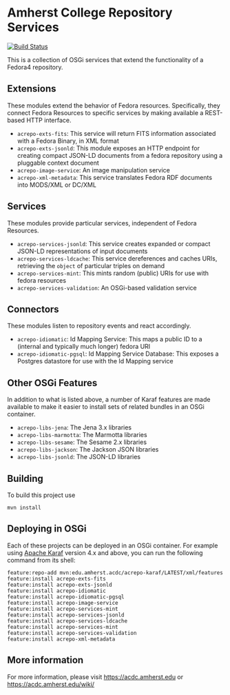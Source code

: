 Amherst College Repository Services
===================================

[![Build Status](https://travis-ci.org/acoburn/repository-extension-services.png?branch=master)](https://travis-ci.org/acoburn/repository-extension-services)

This is a collection of OSGi services that extend the functionality of a Fedora4 repository.

Extensions
----------

These modules extend the behavior of Fedora resources. Specifically, they connect Fedora Resources to specific services
by making available a REST-based HTTP interface.

* `acrepo-exts-fits`: This service will return FITS information associated with a Fedora Binary, in XML format
* `acrepo-exts-jsonld`: This module exposes an HTTP endpoint for creating compact JSON-LD documents from a fedora repository using a pluggable context document
* `acrepo-image-service`: An image manipulation service
* `acrepo-xml-metadata`: This service translates Fedora RDF documents into MODS/XML or DC/XML

Services
--------

These modules provide particular services, independent of Fedora Resources.

* `acrepo-services-jsonld`: This service creates expanded or compact JSON-LD representations of input documents
* `acrepo-services-ldcache`: This service dereferences and caches URIs, retrieving the `object` of particular triples on demand
* `acrepo-services-mint`: This mints random (public) URIs for use with fedora resources
* `acrepo-services-validation`: An OSGi-based validation service

Connectors
----------

These modules listen to repository events and react accordingly.

* `acrepo-idiomatic`: Id Mapping Service: This maps a public ID to a (internal and typically much longer) fedora URI
* `acrepo-idiomatic-pgsql`: Id Mapping Service Database: This exposes a Postgres datastore for use with the Id Mapping service

Other OSGi Features
-------------------

In addition to what is listed above, a number of Karaf features are made available to make it easier to install
sets of related bundles in an OSGi container.

* `acrepo-libs-jena`: The Jena 3.x libraries
* `acrepo-libs-marmotta`: The Marmotta libraries
* `acrepo-libs-sesame`: The Sesame 2.x libraries
* `acrepo-libs-jackson`: The Jackson JSON libraries
* `acrepo-libs-jsonld`: The JSON-LD libraries

Building
--------

To build this project use

    mvn install

Deploying in OSGi
-----------------

Each of these projects can be deployed in an OSGi container. For example using
[Apache Karaf](http://karaf.apache.org) version 4.x and above, you can run the following
command from its shell:

    feature:repo-add mvn:edu.amherst.acdc/acrepo-karaf/LATEST/xml/features
    feature:install acrepo-exts-fits
    feature:install acrepo-exts-jsonld
    feature:install acrepo-idiomatic
    feature:install acrepo-idiomatic-pgsql
    feature:install acrepo-image-service
    feature:install acrepo-services-mint
    feature:install acrepo-services-jsonld
    feature:install acrepo-services-ldcache
    feature:install acrepo-services-mint
    feature:install acrepo-services-validation
    feature:install acrepo-xml-metadata

More information
----------------

For more information, please visit https://acdc.amherst.edu or https://acdc.amherst.edu/wiki/

